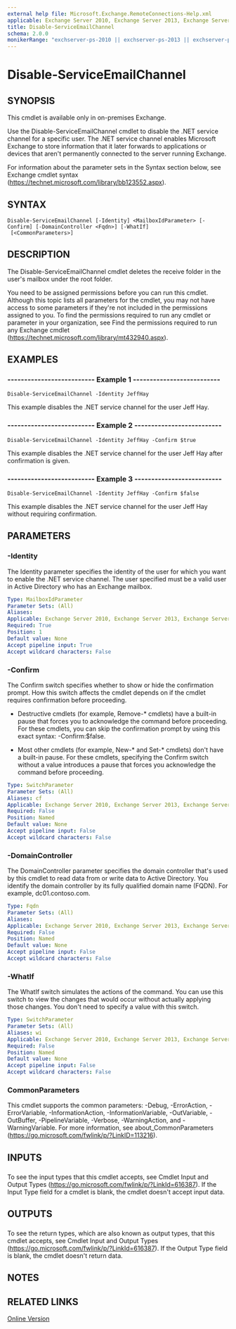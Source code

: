 ```yaml
---
external help file: Microsoft.Exchange.RemoteConnections-Help.xml
applicable: Exchange Server 2010, Exchange Server 2013, Exchange Server 2016, Exchange Server 2019
title: Disable-ServiceEmailChannel
schema: 2.0.0
monikerRange: "exchserver-ps-2010 || exchserver-ps-2013 || exchserver-ps-2016 || exchserver-ps-2019"
---
```


# Disable-ServiceEmailChannel

## SYNOPSIS
This cmdlet is available only in on-premises Exchange.

Use the Disable-ServiceEmailChannel cmdlet to disable the .NET service channel for a specific user. The .NET service channel enables Microsoft Exchange to store information that it later forwards to applications or devices that aren't permanently connected to the server running Exchange.

For information about the parameter sets in the Syntax section below, see Exchange cmdlet syntax (https://technet.microsoft.com/library/bb123552.aspx).

## SYNTAX

```
Disable-ServiceEmailChannel [-Identity] <MailboxIdParameter> [-Confirm] [-DomainController <Fqdn>] [-WhatIf]
 [<CommonParameters>]
```

## DESCRIPTION
The Disable-ServiceEmailChannel cmdlet deletes the receive folder in the user's mailbox under the root folder.

You need to be assigned permissions before you can run this cmdlet. Although this topic lists all parameters for the cmdlet, you may not have access to some parameters if they're not included in the permissions assigned to you. To find the permissions required to run any cmdlet or parameter in your organization, see Find the permissions required to run any Exchange cmdlet (https://technet.microsoft.com/library/mt432940.aspx).

## EXAMPLES

### -------------------------- Example 1 --------------------------
```
Disable-ServiceEmailChannel -Identity JeffHay
```

This example disables the .NET service channel for the user Jeff Hay.

### -------------------------- Example 2 --------------------------
```
Disable-ServiceEmailChannel -Identity JeffHay -Confirm $true
```

This example disables the .NET service channel for the user Jeff Hay after confirmation is given.

### -------------------------- Example 3 --------------------------
```
Disable-ServiceEmailChannel -Identity JeffHay -Confirm $false
```

This example disables the .NET service channel for the user Jeff Hay without requiring confirmation.

## PARAMETERS

### -Identity
The Identity parameter specifies the identity of the user for which you want to enable the .NET service channel. The user specified must be a valid user in Active Directory who has an Exchange mailbox.

```yaml
Type: MailboxIdParameter
Parameter Sets: (All)
Aliases:
Applicable: Exchange Server 2010, Exchange Server 2013, Exchange Server 2016
Required: True
Position: 1
Default value: None
Accept pipeline input: True
Accept wildcard characters: False
```

### -Confirm
The Confirm switch specifies whether to show or hide the confirmation prompt. How this switch affects the cmdlet depends on if the cmdlet requires confirmation before proceeding.

- Destructive cmdlets (for example, Remove-\* cmdlets) have a built-in pause that forces you to acknowledge the command before proceeding. For these cmdlets, you can skip the confirmation prompt by using this exact syntax: -Confirm:$false.

- Most other cmdlets (for example, New-\* and Set-\* cmdlets) don't have a built-in pause. For these cmdlets, specifying the Confirm switch without a value introduces a pause that forces you acknowledge the command before proceeding.

```yaml
Type: SwitchParameter
Parameter Sets: (All)
Aliases: cf
Applicable: Exchange Server 2010, Exchange Server 2013, Exchange Server 2016
Required: False
Position: Named
Default value: None
Accept pipeline input: False
Accept wildcard characters: False
```

### -DomainController
The DomainController parameter specifies the domain controller that's used by this cmdlet to read data from or write data to Active Directory. You identify the domain controller by its fully qualified domain name (FQDN). For example, dc01.contoso.com.

```yaml
Type: Fqdn
Parameter Sets: (All)
Aliases:
Applicable: Exchange Server 2010, Exchange Server 2013, Exchange Server 2016
Required: False
Position: Named
Default value: None
Accept pipeline input: False
Accept wildcard characters: False
```

### -WhatIf
The WhatIf switch simulates the actions of the command. You can use this switch to view the changes that would occur without actually applying those changes. You don't need to specify a value with this switch.

```yaml
Type: SwitchParameter
Parameter Sets: (All)
Aliases: wi
Applicable: Exchange Server 2010, Exchange Server 2013, Exchange Server 2016
Required: False
Position: Named
Default value: None
Accept pipeline input: False
Accept wildcard characters: False
```

### CommonParameters
This cmdlet supports the common parameters: -Debug, -ErrorAction, -ErrorVariable, -InformationAction, -InformationVariable, -OutVariable, -OutBuffer, -PipelineVariable, -Verbose, -WarningAction, and -WarningVariable. For more information, see about_CommonParameters (https://go.microsoft.com/fwlink/p/?LinkID=113216).

## INPUTS

###  
To see the input types that this cmdlet accepts, see Cmdlet Input and Output Types (https://go.microsoft.com/fwlink/p/?LinkId=616387). If the Input Type field for a cmdlet is blank, the cmdlet doesn't accept input data.

## OUTPUTS

###  
To see the return types, which are also known as output types, that this cmdlet accepts, see Cmdlet Input and Output Types (https://go.microsoft.com/fwlink/p/?LinkId=616387). If the Output Type field is blank, the cmdlet doesn't return data.

## NOTES

## RELATED LINKS

[Online Version](https://technet.microsoft.com/library/dbaf487e-c303-4e16-b0ad-12e1321b00a5.aspx)
